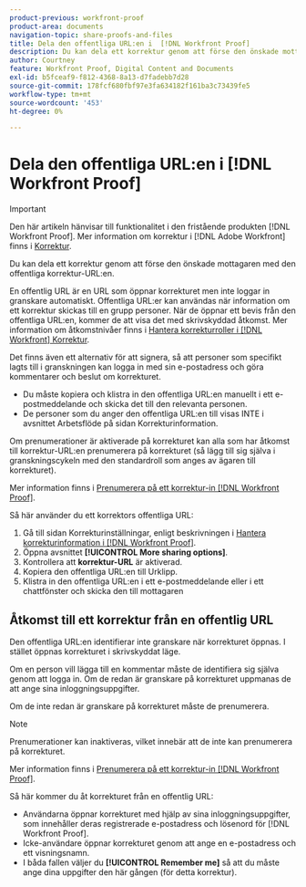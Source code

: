 ```yaml
---
product-previous: workfront-proof
product-area: documents
navigation-topic: share-proofs-and-files
title: Dela den offentliga URL:en i  [!DNL Workfront Proof]
description: Du kan dela ett korrektur genom att förse den önskade mottagaren med den offentliga korrektur-URL:en.
author: Courtney
feature: Workfront Proof, Digital Content and Documents
exl-id: b5fceaf9-f812-4368-8a13-d7fadebb7d28
source-git-commit: 178fcf680fbf97e3fa634182f161ba3c73439fe5
workflow-type: tm+mt
source-wordcount: '453'
ht-degree: 0%

---
```


# Dela den offentliga URL:en i [!DNL Workfront Proof]

>[!IMPORTANT]
>
>Den här artikeln hänvisar till funktionalitet i den fristående produkten [!DNL Workfront Proof]. Mer information om korrektur i [!DNL Adobe Workfront] finns i [Korrektur](../../../review-and-approve-work/proofing/proofing.md).

Du kan dela ett korrektur genom att förse den önskade mottagaren med den offentliga korrektur-URL:en.

En offentlig URL är en URL som öppnar korrekturet men inte loggar in granskare automatiskt. Offentliga URL:er kan användas när information om ett korrektur skickas till en grupp personer. När de öppnar ett bevis från den offentliga URL:en, kommer de att visa det med skrivskyddad åtkomst. Mer information om åtkomstnivåer finns i [Hantera korrekturroller i [!DNL Workfront] Korrektur](../../../workfront-proof/wp-work-proofsfiles/share-proofs-and-files/manage-proof-roles.md).

Det finns även ett alternativ för att signera, så att personer som specifikt lagts till i granskningen kan logga in med sin e-postadress och göra kommentarer och beslut om korrekturet.

* Du måste kopiera och klistra in den offentliga URL:en manuellt i ett e-postmeddelande och skicka det till den relevanta personen.
* De personer som du anger den offentliga URL:en till visas INTE i avsnittet Arbetsflöde på sidan Korrekturinformation.

Om prenumerationer är aktiverade på korrekturet kan alla som har åtkomst till korrektur-URL:en prenumerera på korrekturet (så lägg till sig själva i granskningscykeln med den standardroll som anges av ägaren till korrekturet).

Mer information finns i [Prenumerera på ett korrektur-in [!DNL Workfront Proof]](../../../workfront-proof/wp-work-proofsfiles/share-proofs-and-files/subscribe-to-proof.md).

Så här använder du ett korrektors offentliga URL:

1. Gå till sidan Korrekturinställningar, enligt beskrivningen i [Hantera korrekturinformation i [!DNL Workfront Proof]](../../../workfront-proof/wp-work-proofsfiles/manage-your-work/manage-proof-details.md).
1. Öppna avsnittet **[!UICONTROL More sharing options]**.
1. Kontrollera att **korrektur-URL** är aktiverad.
1. Kopiera den offentliga URL:en till Urklipp.
1. Klistra in den offentliga URL:en i ett e-postmeddelande eller i ett chattfönster och skicka den till mottagaren

## Åtkomst till ett korrektur från en offentlig URL

Den offentliga URL:en identifierar inte granskare när korrekturet öppnas. I stället öppnas korrekturet i skrivskyddat läge.

Om en person vill lägga till en kommentar måste de identifiera sig själva genom att logga in. Om de redan är granskare på korrekturet uppmanas de att ange sina inloggningsuppgifter.

Om de inte redan är granskare på korrekturet måste de prenumerera.

>[!NOTE]
>
>Prenumerationer kan inaktiveras, vilket innebär att de inte kan prenumerera på korrekturet.

Mer information finns i [Prenumerera på ett korrektur-in [!DNL Workfront Proof]](../../../workfront-proof/wp-work-proofsfiles/share-proofs-and-files/subscribe-to-proof.md).

Så här kommer du åt korrekturet från en offentlig URL:

* Användarna öppnar korrekturet med hjälp av sina inloggningsuppgifter, som innehåller deras registrerade e-postadress och lösenord för [!DNL Workfront Proof].
* Icke-användare öppnar korrekturet genom att ange en e-postadress och ett visningsnamn.
* I båda fallen väljer du **[!UICONTROL Remember me]** så att du måste ange dina uppgifter den här gången (för detta korrektur).
